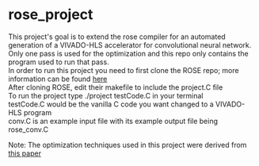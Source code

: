 # rose_project

This project's goal is to extend the rose compiler for an automated generation of a VIVADO-HLS accelerator for convolutional neural network. <br/>
Only one pass is used for the optimization and this repo only contains the program used to run that pass. <br/>
In order to run this project you need to first clone the ROSE repo; more information can be found [here](http://rosecompiler.org/) <br/>
After cloning ROSE, edit their makefile to include the project.C file <br/>
To run the project type ./project testCode.C in your terminal <br/>
testCode.C would be the vanilla C code you want changed to a VIVADO-HLS program <br/>
conv.C is an example input file with its example output file being rose_conv.C <br/>

Note: The optimization techniques used in this project were derived from [this paper](https://cadlab.cs.ucla.edu/~cong/slides/fpga2015_chen.pdf)
